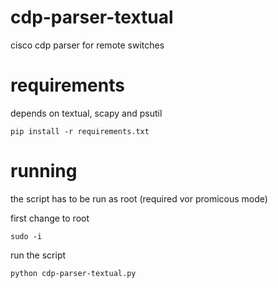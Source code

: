 # cdp-parser-textual
cisco cdp parser for remote switches


# requirements

depends on textual, scapy and psutil

```
pip install -r requirements.txt
```

# running

the script has to be run as root (required vor promicous mode)

first change to root
```
sudo -i
```
run the script
```
python cdp-parser-textual.py
```